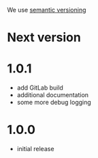 We use [semantic versioning][semver]

# Next version

# 1.0.1

- add GitLab build
- additional documentation
- some more debug logging

# 1.0.0

- initial release


[semver]: http://semver.org/
